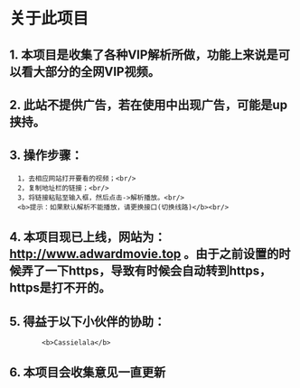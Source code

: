 # 关于此项目

## 1. 本项目是收集了各种VIP解析所做，功能上来说是可以看大部分的全网VIP视频。

## 2. 此站不提供广告，若在使用中出现广告，可能是up挟持。

## 3. 操作步骤：
	  1，去相应网站打开要看的视频；<br/>
	  2，复制地址栏的链接；<br/>
	  3，将链接粘贴至输入框，然后点击->解析播放。<br/>
	  <b>提示：如果默认解析不能播放，请更换接口(切换线路)</b><br/>
	  
## 4. 本项目现已上线，网站为：http://www.adwardmovie.top 。由于之前设置的时候弄了一下https，导致有时候会自动转到https，https是打不开的。

## 5. 得益于以下小伙伴的协助：  
			<b>Cassielala</b>
			
			
## 6. 本项目会收集意见一直更新